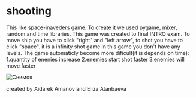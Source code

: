 # shooting

This like space-inaveders game. To create it we used pygame, mixer, random and time libraries. This game was created to final INTRO exam. 
To move ship you have to click "right" and "left arrow", to shot you have to click "space". it is a infinity shot game in this game you don't have any levels. The game automaticly become more dificult(it is depends on time): 
1.quantity of enenies increase 
2.enemies start shot faster
3.enemies will move faster

![Снимок](https://user-images.githubusercontent.com/73099449/102781724-5f81f180-43c2-11eb-988e-50a9d8397707.JPG)

created by Aidarek Amanov and Eliza Atanbaeva
